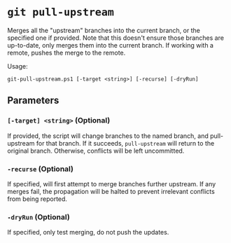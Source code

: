 # `git pull-upstream`

Merges all the "upstream" branches into the current branch, or the specified one
if provided. Note that this doesn't ensure those branches are up-to-date, only
merges them into the current branch. If working with a remote, pushes the merge
to the remote.

Usage:

    git-pull-upstream.ps1 [-target <string>] [-recurse] [-dryRun]

## Parameters

### `[-target] <string>` (Optional)

If provided, the script will change branches to the named branch, and
pull-upstream for that branch. If it succeeds, `pull-upstream` will return to
the original branch. Otherwise, conflicts will be left uncommitted.

### `-recurse` (Optional)

If specified, will first attempt to merge branches further upstream. If any
merges fail, the propagation will be halted to prevent irrelevant conflicts from
being reported.

### `-dryRun` (Optional)

If specified, only test merging, do not push the updates.
